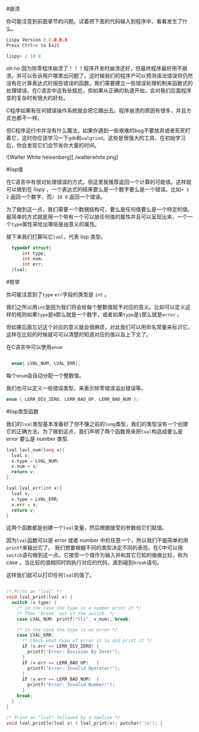 #崩溃

  你可能注意到前面章节的问题。试着把下面的代码输入到程序中，看看发生了什么。

  ```c
Lispy Version 0.0.0.0.3
Press Ctrl+c to Exit

lispy> / 10 0
  ```

  oh no 因为除零程序崩溃了！！！程序开发时崩溃还好，但最终程序最好用不崩溃，并可以告诉用户哪里出问题了。这时候我们的程序产可以预测语法错误但仍然没有在计算表达式时报告错误的函数。我们需要建立一些错误处理机制来函数式的处理错误。在C语言中这有些尴尬，但如果从正确的轨道开始，会对我们后面程序变的复杂时有很大的好处。

  C程序如果有任何错误操作系统就会把它踢出去。程序崩溃的原因有很多，并且方式也都不一样。

  但C程序运行中并没有什么魔法，如果你遇到一些艰难的bug不要放弃或者死死盯着它，这时你应该学习一下`gdb`和`valgrind`。这些是很强大的工具，在初始学习后，你会发现它们会节省你大量的时间。

  ![Walter White heisenberg][./walterwhite.png]

#lisp值

  在C语言中有很对处理错误的方式，但这里我推荐返回一个计算的可能值。这样就可以做到在 lispy ，一个表达式的结果要么是一个数字要么是一个错误。比如`+ 1 2` 返回一个数字，而`/ 10 0` 返回一个错误。

  为了做到这一点，我们需要一个数据结构可，要么是任何值要么是一个特定的值。最简单的方式就是用一个带有一个可以放任何值的属性并且可以呈现出来，一个一个`type`属性来给出哪些是由意义的属性。

  接下来我们打算叫它`lval`，代表 lisp 类型。

  ```c
    typedef struct{
        int type;
        int num;
        int err;
    }lval;
  ```

#枚举

  你可能注意到了`type` `err`字段的类型是 `int` 。

  我们之所以用`int`是因为我们将会给每个整数值赋予对应的意义。比如可以定义这样的规则如果`type`是`0`那么就是一个数字，或者如果`type`是`1`那么就是`error` 。

  但如果后面忘记这个对应的意义就会很麻烦，对此我们可以用命名常量来标识它。这样在比较的时候就可可以清楚的知道对应的值以及上下文了。

  在C语言中可以使用`enum`

  ```c

    enum{ LVAL_NUM, LVAL_ERR};
  ```

  每个`enum`会自动分配一个整数值。
  
  我们也可以定义一些错误类型，来表示除零错误溢出错误等。

  ```c
enum { LERR_DIV_ZERO, LERR_BAD_OP, LERR_BAD_NUM };
  ```

#lisp类型函数

  我们的`lval`类型基本准备好了但不像之前的`long`类型，我们的类型没有一个创建它的正确方法。为了做到这点，我们声明了两个函数用来把`lval`构造成要么是 error 要么是 number 类型.

  ```c
lval lavl_num(long x){
    lval v;
    v.type = LVAL_NUM;
    v.num = x;
    return v;    
}

lval lval_err(int x){
    lval v;
    v.type = LVAL_ERR;
    v.err = x;
    return v;
}
  ```
  
  这两个函数都是创建一个`lval`变量，然后根据接受的参数给它们赋值。

  因为`lval`函数可以是 error 或者 number 中的任意一个，所以我们不能简单的用`printf`来输出它了。
我们想要根据不同的类型决定不同的表现。在C中可以用`switch`语句做到这一点。它接受一个值作为输入并和其它已知的值做比较，称为case 。当比较的值相同时则执行对应的代码，直到碰到`break`语句。

  这样我们就可以打印任何`lval`的值了。

```c

/* Print an "lval" */
void lval_print(lval v) {
  switch (v.type) {
    /* In the case the type is a number print it */
    /* Then 'break' out of the switch. */
    case LVAL_NUM: printf("%li", v.num); break;

    /* In the case the type is an error */
    case LVAL_ERR:
      /* Check what type of error it is and print it */
      if (v.err == LERR_DIV_ZERO) {
        printf("Error: Division By Zero!");
      }
      if (v.err == LERR_BAD_OP)   {
        printf("Error: Invalid Operator!");
      }
      if (v.err == LERR_BAD_NUM)  {
        printf("Error: Invalid Number!");
      }
    break;
  }
}

/* Print an "lval" followed by a newline */
void lval_println(lval v) { lval_print(v); putchar('\n'); }
```


